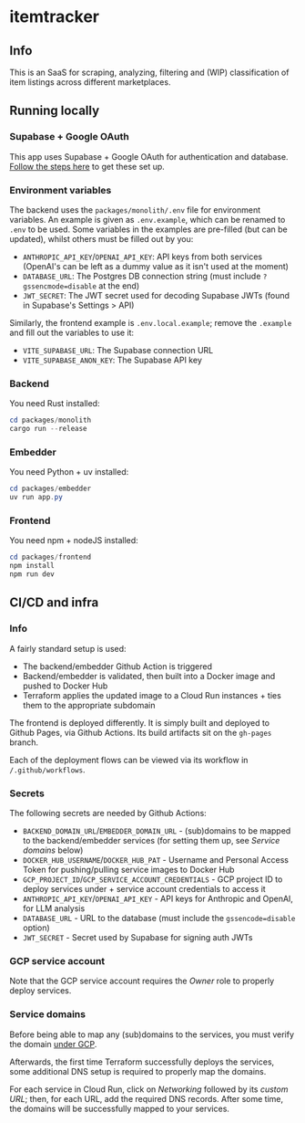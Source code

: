 # itemtracker
## Info
This is an SaaS for scraping, analyzing, filtering and (WIP) classification of item listings across different marketplaces.

## Running locally
### Supabase + Google OAuth
This app uses Supabase + Google OAuth for authentication and database. [Follow the steps here](https://supabase.com/docs/guides/auth/social-login/auth-google?queryGroups=framework&framework=nextjs)
to get these set up.

### Environment variables
The backend uses the `packages/monolith/.env` file for environment variables. 
An example is given as `.env.example`, which can be renamed to `.env` to be used.
Some variables in the examples are pre-filled (but can be updated), whilst others must be filled out by you:
- `ANTHROPIC_API_KEY`/`OPENAI_API_KEY`: API keys from both services (OpenAI's can be left as a dummy value as it isn't used at the moment)
- `DATABASE_URL`: The Postgres DB connection string (must include `?gssencmode=disable` at the end)
- `JWT_SECRET`: The JWT secret used for decoding Supabase JWTs (found in Supabase's Settings > API)

Similarly, the frontend example is `.env.local.example`; remove the `.example` and fill out the variables to use it:
- `VITE_SUPABASE_URL`: The Supabase connection URL
- `VITE_SUPABASE_ANON_KEY`: The Supabase API key

### Backend
You need Rust installed:
```Powershell
cd packages/monolith
cargo run --release
```

### Embedder
You need Python + uv installed:
```Powershell
cd packages/embedder
uv run app.py
```

### Frontend
You need npm + nodeJS installed:
```Powershell
cd packages/frontend
npm install
npm run dev
```

## CI/CD and infra
### Info
A fairly standard setup is used:
- The backend/embedder Github Action is triggered
- Backend/embedder is validated, then built into a Docker image and pushed to Docker Hub
- Terraform applies the updated image to a Cloud Run instances + ties them to the appropriate subdomain

The frontend is deployed differently. It is simply built and deployed to Github Pages, via Github Actions.
Its build artifacts sit on the `gh-pages` branch.

Each of the deployment flows can be viewed via its workflow in `/.github/workflows`.

### Secrets
The following secrets are needed by Github Actions:
- `BACKEND_DOMAIN_URL`/`EMBEDDER_DOMAIN_URL` - (sub)domains to be mapped to the backend/embedder services (for setting them up, see *Service domains* below)
- `DOCKER_HUB_USERNAME`/`DOCKER_HUB_PAT` - Username and Personal Access Token for pushing/pulling service images to Docker Hub
- `GCP_PROJECT_ID`/`GCP_SERVICE_ACCOUNT_CREDENTIALS` - GCP project ID to deploy services under + service account credentials to access it
- `ANTHROPIC_API_KEY`/`OPENAI_API_KEY` - API keys for Anthropic and OpenAI, for LLM analysis
- `DATABASE_URL` - URL to the database (must include the `gssencode=disable` option)
- `JWT_SECRET` - Secret used by Supabase for signing auth JWTs

### GCP service account
Note that the GCP service account requires the *Owner* role to properly deploy services.

### Service domains
Before being able to map any (sub)domains to the services, you must verify the domain [under GCP](https://www.google.com/webmasters/verification/verification). 

Afterwards, the first time Terraform successfully deploys the services, some additional DNS setup is required to properly map the domains.

For each service in Cloud Run, click on *Networking* followed by its *custom URL*; then, for each URL, add the required DNS records.
After some time, the domains will be successfully mapped to your services.

